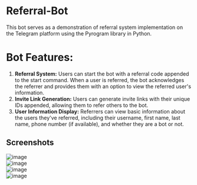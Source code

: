 # Referral-Bot
 This bot serves as a demonstration of referral system implementation on the Telegram platform using the Pyrogram library in Python.
 
# Bot Features:

1. **Referral System:** Users can start the bot with a referral code appended to the start command. When a user is referred, the bot acknowledges the referrer and provides them with an option to view the referred user's information.
2. **Invite Link Generation:** Users can generate invite links with their unique IDs appended, allowing them to refer others to the bot.
3. **User Information Display:** Referrers can view basic information about the users they've referred, including their username, first name, last name, phone number (if available), and whether they are a bot or not.

## Screenshots

![image]('./assets/1.jpg') <br>
![image]('./assets/2.jpg')<br>
![image]('./assets/3.jpg')<br>
![image]('./assets/4.jpg')<br>

